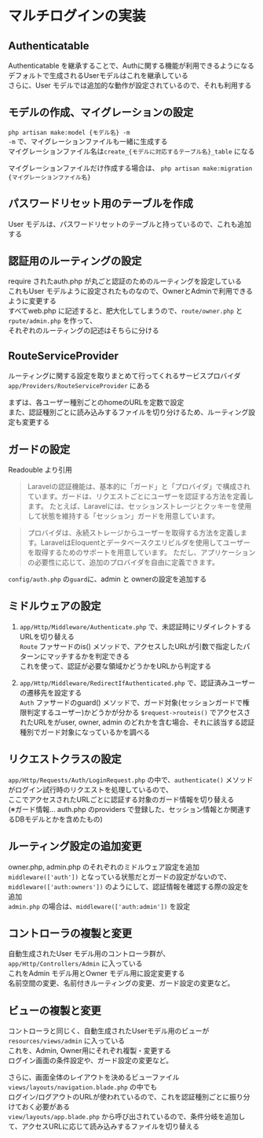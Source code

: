 # マルチログインの実装

## Authenticatable
Authenticatable を継承することで、Authに関する機能が利用できるようになる  
デフォルトで生成されるUserモデルはこれを継承している  
さらに、User モデルでは追加的な動作が設定されているので、それも利用する

## モデルの作成、マイグレーションの設定
`php artisan make:model {モデル名} -m`  
`-m` で、マイグレーションファイルも一緒に生成する  
マイグレーションファイル名は`create_{モデルに対応するテーブル名}_table` になる

マイグレーションファイルだけ作成する場合は、
`php artisan make:migration {マイグレーションファイル名}`

## パスワードリセット用のテーブルを作成
User モデルは、パスワードリセットのテーブルと持っているので、これも追加する  

## 認証用のルーティングの設定
require されたauth.php が丸ごと認証のためのルーティングを設定している  
これもUser モデルように設定されたものなので、OwnerとAdminで利用できるように変更する  
すべてweb.php に記述すると、肥大化してしまうので、`route/owner.php` と`rpute/admin.php` を作って、  
それぞれのルーティングの記述はそちらに分ける

## RouteServiceProvider
ルーティングに関する設定を取りまとめて行ってくれるサービスプロバイダ  
`app/Providers/RouteServiceProvider` にある  

まずは、各ユーザー種別ごとのhomeのURLを定数で設定  
また、認証種別ごとに読み込みするファイルを切り分けるため、ルーティング設定も変更する

## ガードの設定
Readouble より引用
> Laravelの認証機能は、基本的に「ガード」と「プロバイダ」で構成されています。ガードは、リクエストごとにユーザーを認証する方法を定義します。
> たとえば、Laravelには、セッションストレージとクッキーを使用して状態を維持する「セッション」ガードを用意しています。

> プロバイダは、永続ストレージからユーザーを取得する方法を定義します。LaravelはEloquentとデータベースクエリビルダを使用してユーザーを取得するためのサポートを用意しています。
> ただし、アプリケーションの必要性に応じて、追加のプロバイダを自由に定義できます。

`config/auth.php` の`guard`に、admin と ownerの設定を追加する


## ミドルウェアの設定
1. `app/Http/Middleware/Authenticate.php` で、未認証時にリダイレクトするURLを切り替える  
   `Route` ファサードのis() メソッドで、アクセスしたURLが引数で指定したパターンにマッチするかを判定できる  
   これを使って、認証が必要な領域かどうかをURLから判定する

2. `app/Http/Middleware/RedirectIfAuthenticated.php` で、認証済みユーザーの遷移先を設定する  
   `Auth` ファサードのguard() メソッドで、ガード対象(セッションガードで権限判定するユーザー)かどうかが分かる
   `$request->routeis()` でアクセスされたURLをがuser, owner, admin のどれかを含む場合、それに該当する認証種別でガード対象になっているかを調べる

## リクエストクラスの設定
`app/Http/Requests/Auth/LoginRequest.php` の中で、`authenticate()` メソッドがログイン試行時のリクエストを処理しているので、  
ここでアクセスされたURLごとに認証する対象のガード情報を切り替える  
(※ガード情報... auth.php のproviders で登録した、セッション情報とか関連するDBモデルとかを含めたもの)

## ルーティング設定の追加変更
owner.php, admin.php のそれぞれのミドルウェア設定を追加  
`middleware(['auth'])` となっている状態だとガードの設定がないので、  
`middleware(['auth:owners'])` のようにして、認証情報を確認する際の設定を追加  
`admin.php` の場合は、`middleware(['auth:admin'])` を設定

## コントローラの複製と変更
自動生成されたUser モデル用のコントローラ群が、`app/Http/Controllers/Admin` に入っている  
これをAdmin モデル用とOwner モデル用に設定変更する  
名前空間の変更、名前付きルーティングの変更、ガード設定の変更など。

## ビューの複製と変更
コントローラと同じく、自動生成されたUserモデル用のビューが`resources/views/admin` に入っている  
これを、Admin, Owner用にそれぞれ複製・変更する  
ログイン画面の条件設定や、ガード設定の変更など。  

さらに、画面全体のレイアウトを決めるビューファイル`views/layouts/navigation.blade.php` の中でも  
ログイン/ログアウトのURLが使われているので、これを認証種別ごとに振り分けておく必要がある  
`view/layouts/app.blade.php` から呼び出されているので、条件分岐を追加して、アクセスURLに応じて読み込みするファイルを切り替える
